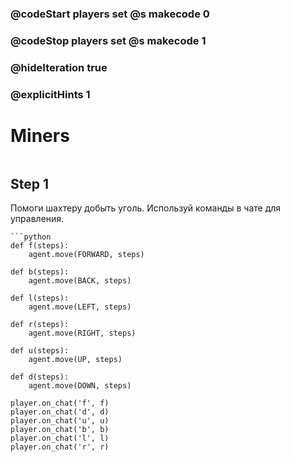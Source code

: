 ### @codeStart players set @s makecode 0
### @codeStop players set @s makecode 1

### @hideIteration true 
### @explicitHints 1


# Miners

```python
```

## Step 1
Помоги шахтеру добыть уголь. Используй команды в чате для управления.


```ghost
```python
def f(steps):
    agent.move(FORWARD, steps)

def b(steps):
    agent.move(BACK, steps)

def l(steps):
    agent.move(LEFT, steps)

def r(steps):
    agent.move(RIGHT, steps)

def u(steps):
    agent.move(UP, steps)

def d(steps):
    agent.move(DOWN, steps)

player.on_chat('f', f)
player.on_chat('d', d)
player.on_chat('u', u)
player.on_chat('b', b)
player.on_chat('l', l)
player.on_chat('r', r)
```

